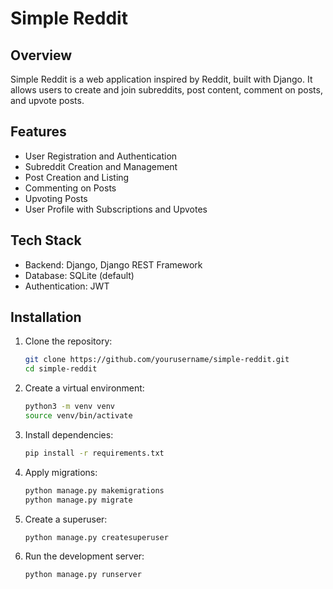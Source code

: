 # Simple Reddit

## Overview
Simple Reddit is a web application inspired by Reddit, built with Django. It allows users to create and join subreddits, post content, comment on posts, and upvote posts.

## Features
- User Registration and Authentication
- Subreddit Creation and Management
- Post Creation and Listing
- Commenting on Posts
- Upvoting Posts
- User Profile with Subscriptions and Upvotes

## Tech Stack
- Backend: Django, Django REST Framework
- Database: SQLite (default)
- Authentication: JWT

## Installation

1. Clone the repository:
    ```sh
    git clone https://github.com/yourusername/simple-reddit.git
    cd simple-reddit
    ```

2. Create a virtual environment:
    ```sh
    python3 -m venv venv
    source venv/bin/activate
    ```

3. Install dependencies:
    ```sh
    pip install -r requirements.txt
    ```

4. Apply migrations:
    ```sh
    python manage.py makemigrations
    python manage.py migrate
    ```

5. Create a superuser:
    ```sh
    python manage.py createsuperuser
    ```

6. Run the development server:
    ```sh
    python manage.py runserver
    ```
